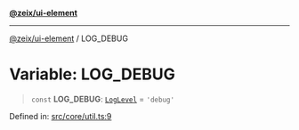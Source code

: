 [**@zeix/ui-element**](../README.md)

***

[@zeix/ui-element](../globals.md) / LOG\_DEBUG

# Variable: LOG\_DEBUG

> `const` **LOG\_DEBUG**: [`LogLevel`](../type-aliases/LogLevel.md) = `'debug'`

Defined in: [src/core/util.ts:9](https://github.com/zeixcom/ui-element/blob/fdee81c49c23952a5a7a3dbafc3562620a973123/src/core/util.ts#L9)
